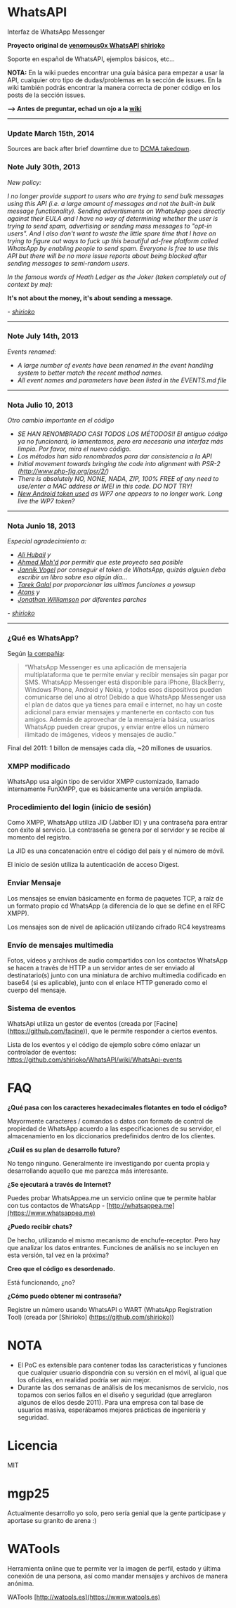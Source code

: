 # WhatsAPI

Interfaz de WhatsApp Messenger

**Proyecto original de [venomous0x WhatsAPI](https://github.com/venomous0x/WhatsAPI)**
**[shirioko](https://github.com/shirioko)**

Soporte en español de WhatsAPI, ejemplos básicos, etc...

**NOTA:** En la wiki puedes encontrar una guía básica para empezar a usar la API, cualquier otro tipo de dudas/problemas en la sección de issues. En la wiki también podrás encontrar la manera correcta de poner código en los posts de la sección issues.

**--> Antes de preguntar, echad un ojo a la [wiki](https://github.com/mgp25/WhatsAPI-Spanish/wiki)**

----------

### Update March 15th, 2014

Sources are back after brief downtime due to [DCMA takedown](https://github.com/github/dmca/blob/master/2014-02-12-WhatsApp.md).

### Note July 30th, 2013
*New policy:*

*I no longer provide support to users who are trying to send bulk messages using this API (i.e. a large amount of messages and not the built-in bulk message functionality).*
*Sending advertisments on WhatsApp goes directly against their EULA and I have no way of determining whether the user is trying to send spam, advertising or sending mass messages to "opt-in users".*
*And I also don't want to waste the little spare time that I have on trying to figure out ways to fuck up this beautiful ad-free platform called WhatsApp by enabling people to send spam.*
*Everyone is free to use this API but there will be no more issue reports about being blocked after sending messages to semi-random users.*

*In the famous words of Heath Ledger as the Joker (taken completely out of context by me):*

**It's not about the money, it's about sending a message.**

*\- [shirioko](https://github.com/shirioko)*

----------

### Note July 14th, 2013
*Events renamed:*
- *A large number of events have been renamed in the event handling system to better match the recent method names.*
- *All event names and parameters have been listed in the EVENTS.md file*


----------

### Nota Julio 10, 2013
*Otro cambio importante en el código*
- *SE HAN RENOMBRADO CASI TODOS LOS MÉTODOS!! El antiguo código ya no funcionará, lo lamentamos, pero era necesario una interfaz más limpia. Por favor, mira el nuevo código.*
- *Los métodos han sido renombrados para dar consistencia a la API*
- *Initial movement towards bringing the code into alignment with PSR-2 (http://www.php-fig.org/psr/2/)*
- *There is absolutely NO, NONE, NADA, ZIP, 100% FREE of any need to use/enter a MAC address or IMEI in this code. DO NOT TRY!*
- *[New Android token used](https://github.com/karolsarnacki/whatsapp/commit/55d8233b852ecd9f6a6f845586e91e6fadbd0c44#L1L20) as WP7 one appears to no longer work. Long live the WP7 token?*

----------


### Nota Junio 18, 2013

*Especial agradecimiento a:*
- *[Ali Hubail](https://github.com/hubail) y*
- *[Ahmed Moh'd](fb.com/ahmed.mhd) por permitir que este proyecto sea posible*
- *[Jannik Vogel](https://github.com/JayFoxRox) por conseguir el token de WhatsApp, quizás alguien deba escribir un libro sobre eso algún día...*
- *[Tarek Galal](https://github.com/tgalal) por proporcionar las ultimas funciones a yowsup*
- *[Atans](https://github.com/atans) y*
- *[Jonathan Williamson](https://github.com/jonnywilliamson) por diferentes parches*

*\- [shirioko](https://github.com/shirioko)*


----------

### ¿Qué es WhatsApp?
Según [la compañia](http://www.whatsapp.com/):

> “WhatsApp Messenger es una aplicación de mensajería multiplataforma que te permite enviar y recibir mensajes sin pagar por SMS. WhatsApp Messenger está disponible para iPhone, BlackBerry, Windows Phone, Android y Nokia, y todos esos dispositivos pueden comunicarse del uno al otro! Debido a que WhatsApp Messenger usa el plan de datos que ya tienes para email e internet, no hay un coste adicional para enviar mensajes y mantenerte en contacto con tus amigos.
> Además de aprovechar de la mensajería básica, usuarios WhatsApp pueden crear grupos, y enviar entre ellos un número ilimitado de imágenes, videos y mensajes de audio.”

Final del 2011: 1 billon de mensajes cada día, ~20 millones de usuarios.

### XMPP modificado
WhatsApp usa algún tipo de servidor XMPP customizado, llamado internamente FunXMPP, que es básicamente una versión ampliada.

### Procedimiento del login (inicio de sesión)
Como XMPP, WhatsApp utiliza JID (Jabber ID) y una contraseña para entrar con éxito al servicio. La contraseña se genera por el servidor y se recibe al momento del registro.


La JID es una concatenación entre el código del país y el número de móvil.

El inicio de sesión utiliza la autenticación de acceso Digest.

### Enviar Mensaje
Los mensajes se envían básicamente en forma de paquetes TCP, a raíz de un formato propio cd WhatsApp (a diferencia de lo que se define en el RFC XMPP).

Los mensajes son de nivel de aplicación utilizando cifrado RC4 keystreams

### Envío de mensajes multimedia
Fotos, vídeos y archivos de audio compartidos con los contactos WhatsApp se hacen a través de HTTP a un servidor antes de ser enviado al destinatario(s) junto con una miniatura de archivo multimedia codificado en base64 (si es aplicable), junto con el enlace HTTP generado como el cuerpo del mensaje.

### Sistema de eventos
WhatsApi utiliza un gestor de eventos (creada por [Facine] (https://github.com/facine)), que le permite responder a ciertos eventos.

Lista de los eventos y el código de ejemplo sobre cómo enlazar un controlador de eventos:
https://github.com/shirioko/WhatsAPI/wiki/WhatsApi-events

# FAQ


**¿Qué pasa con los caracteres hexadecimales flotantes en todo el código?**

Mayormente caracteres / comandos o datos con formato de control de propiedad de WhatsApp acuerdo a las especificaciones de su servidor, el almacenamiento en los diccionarios predefinidos dentro de los clientes.

**¿Cuál es su plan de desarrollo futuro?**

No tengo ninguno. Generalmente ire investigando por cuenta propia y desarrollando aquello que me parezca más interesante.

**¿Se ejecutará a través de Internet?**

Puedes probar WhatsAppea.me un servicio online que te permite hablar con tus contactos de WhatsApp - [http://whatsappea.me](https://www.whatsappea.me) 

**¿Puedo recibir chats?**

De hecho, utilizando el mismo mecanismo de enchufe-receptor. Pero hay que analizar los datos entrantes. Funciones de análisis no se incluyen en esta versión, tal vez en la próxima?

**Creo que el código es desordenado.**

Está funcionando, ¿no?

**¿Cómo puedo obtener mi contraseña?**

Registre un número usando WhatsAPI o WART (WhatsApp Registration Tool) (creada por [Shirioko] (https://github.com/shirioko))


# NOTA

- El PoC es extensible para contener todas las características y funciones que cualquier usuario dispondría con su versión en el móvil, al igual que los oficiales, en realidad podría ser aún mejor.
- Durante las dos semanas de análisis de los mecanismos de servicio, nos topamos con serios fallos en el diseño y seguridad (que arreglaron algunos de ellos desde 2011). Para una empresa con tal base de usuarios masiva, esperábamos mejores prácticas de ingeniería y seguridad.

# Licencia

MIT


# mgp25

Actualmente desarrollo yo solo, pero sería genial que la gente participase y aportase su granito de arena :)


# WATools

Herramienta online que te permite ver la imagen de perfil, estado y última conexión de una persona, así como mandar mensajes y archivos de manera anónima.

WATools [http://watools.es](https://www.watools.es)
